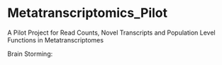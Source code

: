 # Metatranscriptomics_Pilot
A Pilot Project for Read Counts, Novel Transcripts and Population Level Functions in Metatranscriptomes

Brain Storming:
